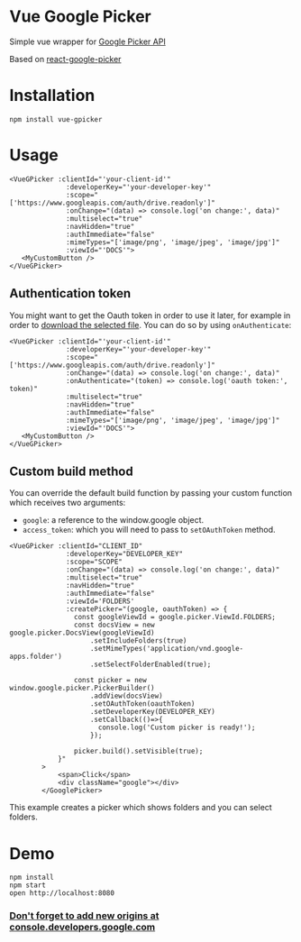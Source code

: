 Vue Google Picker
===================
Simple vue wrapper for [Google Picker API](https://developers.google.com/picker/docs/) 

Based on [react-google-picker](https://github.com/sdoomz/react-google-picker)

Installation
============
```
npm install vue-gpicker
```

Usage
=====
```
<VueGPicker :clientId="'your-client-id'"
              :developerKey="'your-developer-key'"
              :scope="['https://www.googleapis.com/auth/drive.readonly']"
              :onChange="(data) => console.log('on change:', data)"
              :multiselect="true"
              :navHidden="true"
              :authImmediate="false"
              :mimeTypes="['image/png', 'image/jpeg', 'image/jpg']"
              :viewId="'DOCS'">
   <MyCustomButton />
</VueGPicker>
```

## Authentication token

You might want to get the Oauth token in order to use it later, for example
in order to [download the selected file](https://developers.google.com/drive/v3/web/manage-downloads).
You can do so by using `onAuthenticate`:

```
<VueGPicker :clientId="'your-client-id'"
              :developerKey="'your-developer-key'"
              :scope="['https://www.googleapis.com/auth/drive.readonly']"
              :onChange="(data) => console.log('on change:', data)"
              :onAuthenticate="(token) => console.log('oauth token:', token)"
              :multiselect="true"
              :navHidden="true"
              :authImmediate="false"
              :mimeTypes="['image/png', 'image/jpeg', 'image/jpg']"
              :viewId="'DOCS'">
   <MyCustomButton />
</VueGPicker>
```

## Custom build method
You can override the default build function by passing your custom function which receives two arguments:
- `google`: a reference to the window.google object.
- `access_token`: which you will need to pass to `setOAuthToken` method.
```
<VueGPicker :clientId="CLIENT_ID"
              :developerKey="DEVELOPER_KEY"
              :scope="SCOPE"
              :onChange="(data) => console.log('on change:', data)"
              :multiselect="true"
              :navHidden="true"
              :authImmediate="false"
              :viewId='FOLDERS'
              :createPicker="(google, oauthToken) => {
                const googleViewId = google.picker.ViewId.FOLDERS;
                const docsView = new google.picker.DocsView(googleViewId)
                    .setIncludeFolders(true)
                    .setMimeTypes('application/vnd.google-apps.folder')
                    .setSelectFolderEnabled(true);

                const picker = new window.google.picker.PickerBuilder()
                    .addView(docsView)
                    .setOAuthToken(oauthToken)
                    .setDeveloperKey(DEVELOPER_KEY)
                    .setCallback(()=>{
                      console.log('Custom picker is ready!');
                    });

                picker.build().setVisible(true);
            }"
        >
            <span>Click</span>
            <div className="google"></div>
        </GooglePicker>
```
This example creates a picker which shows folders and you can select folders.


Demo
====
```
npm install
npm start
open http://localhost:8080
```

### [Don't forget to add new origins at console.developers.google.com](https://console.developers.google.com)
